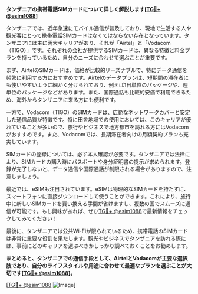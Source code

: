 **タンザニアの携帯電話SIMカードについて詳しく解説します[[TG💪+ @esim1088](https://t.me/s/esim1088)]**

タンザニアでは、近年急速にモバイル通信が普及しており、現地で生活する人や観光客にとって携帯電話SIMカードはなくてはならない存在となっています。タンザニアには主に两大キャリアがあり、それが「Airtel」と「Vodacom（TIGO）」です。それぞれの会社が提供するSIMカードは、異なる特徴と料金プランを持っているため、自分のニーズに合わせて選ぶことが重要です。

まず、AirtelのSIMカードは、価格が比較的リーズナブルで、特にデータ通信を頻繁に利用する方におすすめです。Airtelのデータプランは、短期間の滞在者にも使いやすいように細かく分けられており、例えば1日単位のパッケージや、週単位のパッケージなどがあります。また、国際通話も比較的安価で利用できるため、海外からタンザニアに来る方にも便利です。

一方で、Vodacom（TIGO）のSIMカードは、広範なネットワークカバーと安定した通信品質が特徴です。特に田舎地域での使用においては、このキャリアが優れていることが多いので、旅行やビジネスで地方都市を訪れる方にはVodacomがおすすめです。また、Vodacomでは、長期滞在者向けの月額契約プランも充実しています。

SIMカードの登録については、必ず本人確認が必要です。タンザニアでは法律により、SIMカードの購入時にパスポートや身分証明書の提示が求められます。登録が完了しないと、データ通信や国際通話が制限される場合がありますので、注意しましょう。

最近では、eSIMも注目されています。eSIMは物理的なSIMカードを持たずに、スマートフォンに直接ダウンロードして使うことができます。これにより、旅行中に新しいSIMカードを買い換える手間が省けますし、複数の国でスムーズに通信が可能です。もし興味があれば、ぜひ[TG💪+ @esim1088](https://t.me/s/esim1088)で最新情報をチェックしてみてください！

最後に、タンザニアでは公共Wi-Fiが限られているため、携帯電話のSIMカードは非常に重要な役割を果たします。観光やビジネスでタンザニアを訪れる際には、事前にどのキャリアを選ぶべきかしっかり調べておくことをお勧めします。

**まとめると、タンザニアでの通信手段として、AirtelとVodacomが主要な選択肢であり、自分のライフスタイルや用途に合わせて最適なプランを選ぶことが大切です[[TG💪+ @esim1088](https://t.me/s/esim1088)]。**

[[TG💪+ @esim1088](https://t.me/s/esim1088) ![Image](https://i.postimg.cc/Y0z9fWf4/image.png)]